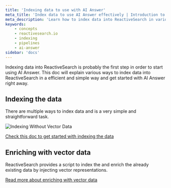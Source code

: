 ```yaml
---
title: 'Indexing data to use with AI Answer'
meta_title: 'Index data to use AI Answer effectively | Introduction to ReactiveSearch'
meta_description: 'Learn how to index data into ReactiveSearch in various ways and use it with AI Answer'
keywords:
    - concepts
    - reactivesearch.io
    - indexing
    - pipelines
    - ai-answer
sidebar: 'docs'
---
```


Indexing data into ReactiveSearch is probably the first step in order to start using AI Answer. This doc will explain various ways to index data into ReactiveSearch in a efficient and simple way and get started with AI Answer right away.

## Indexing the data

There are multiple ways to index data and is a very simple and straightforward task.

![Indexing Without Vector Data](/images/concepts/normal_indexing.png "Indexing Without Vector Data Vizualized")

[Check this doc to get started with indexing the data](https://docs.reactivesearch.io/docs/data/import/)

## Enriching with vector data

ReactiveSearch provides a script to index the and enrich the already existing data by injecting vector representations.

[Read more about enriching with vector data](../knn/#enriching-with-vector-data)
